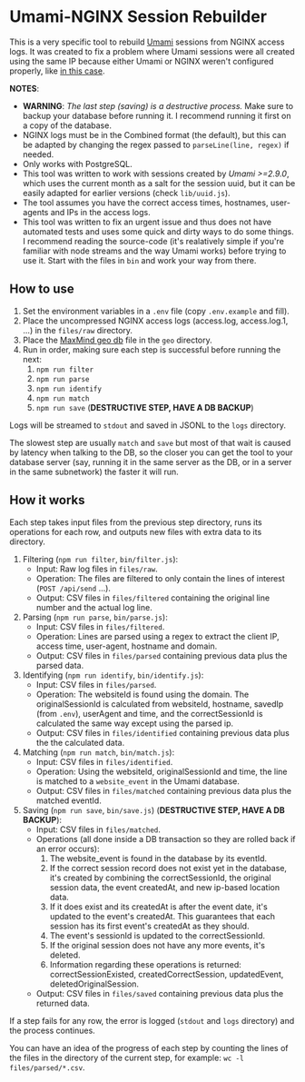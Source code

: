 # Umami-NGINX Session Rebuilder

This is a very specific tool to rebuild [Umami](https://umami.is/) sessions from NGINX access logs. It was created to fix a problem where Umami sessions were all created using the same IP because either Umami or NGINX weren't configured properly, like [in this case](https://github.com/umami-software/umami/issues/2492).

**NOTES**:
- **WARNING**: _The last step (saving) is a destructive process._ Make sure to backup your database before running it. I recommend running it first on a copy of the database.
- NGINX logs must be in the Combined format (the default), but this can be adapted by changing the regex passed to `parseLine(line, regex)` if needed.
- Only works with PostgreSQL.
- This tool was written to work with sessions created by *Umami >=2.9.0*, which uses the current month as a salt for the session uuid, but it can be easily adapted for earlier versions (check `lib/uuid.js`).
- The tool assumes you have the correct access times, hostnames, user-agents and IPs in the access logs.
- This tool was written to fix an urgent issue and thus does not have automated tests and uses some quick and dirty ways to do some things. I recommend reading the source-code (it's realatively simple if you're familiar with node streams and the way Umami works) before trying to use it. Start with the files in `bin` and work your way from there.

## How to use

1. Set the environment variables in a `.env` file (copy `.env.example` and fill).
2. Place the uncompressed NGINX access logs (access.log, access.log.1, ...) in the `files/raw` directory.
3. Place the [MaxMind geo db](https://raw.githubusercontent.com/GitSquared/node-geolite2-redist/master/redist/GeoLite2-City.tar.gz) file in the `geo` directory.
4. Run in order, making sure each step is successful before running the next:
   1. `npm run filter`
   2. `npm run parse`
   3. `npm run identify`
   4. `npm run match`
   5. `npm run save` (**DESTRUCTIVE STEP, HAVE A DB BACKUP**)

Logs will be streamed to `stdout` and saved in JSONL to the `logs` directory.

The slowest step are usually `match` and `save` but most of that wait is caused by latency when talking to the DB, so the closer you can get the tool to your database server (say, running it in the same server as the DB, or in a server in the same subnetwork) the faster it will run.

## How it works

Each step takes input files from the previous step directory, runs its operations for each row, and outputs new files with extra data to its directory.

1. Filtering (`npm run filter`, `bin/filter.js`):
   - Input: Raw log files in `files/raw`.
   - Operation: The files are filtered to only contain the lines of interest (`POST /api/send` ...).
   - Output: CSV files in `files/filtered` containing the original line number and the actual log line.
2. Parsing (`npm run parse`, `bin/parse.js`):
   - Input: CSV files in `files/filtered`.
   - Operation: Lines are parsed using a regex to extract the client IP, access time, user-agent, hostname and domain.
   - Output: CSV files in `files/parsed` containing previous data plus the parsed data.
3. Identifying (`npm run identify`, `bin/identify.js`):
   - Input: CSV files in `files/parsed`.
   - Operation: The websiteId is found using the domain. The originalSessionId is calculated from websiteId, hostname, savedIp (from `.env`), userAgent and time, and the correctSessionId is calculated the same way except using the parsed ip.
   - Output: CSV files in `files/identified` containing previous data plus the the calculated data.
4. Matching (`npm run match`, `bin/match.js`):
   - Input: CSV files in `files/identified`.
   - Operation: Using the websiteId, originalSessionId and time, the line is matched to a `website_event` in the Umami database.
   - Output: CSV files in `files/matched` containing previous data plus the matched eventId.
5. Saving (`npm run save`, `bin/save.js`) (**DESTRUCTIVE STEP, HAVE A DB BACKUP**):
   - Input: CSV files in `files/matched`.
   - Operations (all done inside a DB transaction so they are rolled back if an error occurs):
      1. The website_event is found in the database by its eventId.
      2. If the correct session record does not exist yet in the database, it's created by combining the correctSessionId, the original session data, the event createdAt, and new ip-based location data.
      3. If it does exist and its createdAt is after the event date, it's updated to the event's createdAt. This guarantees that each session has its first event's createdAt as they should.
      4. The event's sessionId is updated to the correctSessionId.
      5. If the original session does not have any more events, it's deleted.
      6. Information regarding these operations is returned: correctSessionExisted, createdCorrectSession, updatedEvent, deletedOriginalSession.
   - Output: CSV files in `files/saved` containing previous data plus the returned data.

If a step fails for any row, the error is logged (`stdout` and `logs` directory) and the process continues.

You can have an idea of the progress of each step by counting the lines of the files in the directory of the current step, for example: `wc -l files/parsed/*.csv`.
